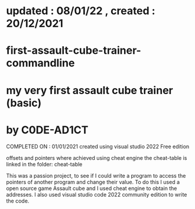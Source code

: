 # updated : 08/01/22 , created : 20/12/2021
# first-assault-cube-trainer-commandline
# my very first assault cube trainer (basic)
# by C0DE-AD1CT
COMPLETED ON : 01/01/2021
created using visual studio 2022 Free edition 

offsets and pointers where achieved using cheat engine
the cheat-table is linked in the folder: cheat-table

This was a passion project, to see if I could write a program to access the pointers of another program and change their value. 
To do this I used a open source game Assault cube and I used cheat engine to obtain the addresses. 
I also used visual studio code 2022 community edition to write the code. 
